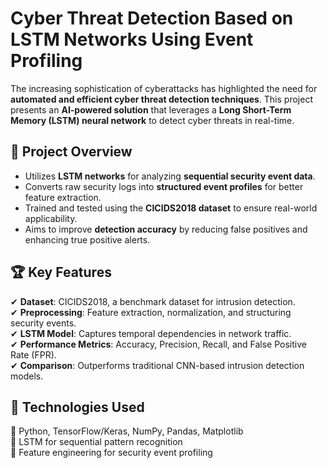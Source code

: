 

# **Cyber Threat Detection Based on LSTM Networks Using Event Profiling**  

The increasing sophistication of cyberattacks has highlighted the need for **automated and efficient cyber threat detection techniques**. This project presents an **AI-powered solution** that leverages a **Long Short-Term Memory (LSTM) neural network** to detect cyber threats in real-time.  

## 🚀 **Project Overview**  
- Utilizes **LSTM networks** for analyzing **sequential security event data**.  
- Converts raw security logs into **structured event profiles** for better feature extraction.  
- Trained and tested using the **CICIDS2018 dataset** to ensure real-world applicability.  
- Aims to improve **detection accuracy** by reducing false positives and enhancing true positive alerts.  

## 🏆 **Key Features**  
✔ **Dataset**: CICIDS2018, a benchmark dataset for intrusion detection.  
✔ **Preprocessing**: Feature extraction, normalization, and structuring security events.  
✔ **LSTM Model**: Captures temporal dependencies in network traffic.  
✔ **Performance Metrics**: Accuracy, Precision, Recall, and False Positive Rate (FPR).  
✔ **Comparison**: Outperforms traditional CNN-based intrusion detection models.  

## 🔧 **Technologies Used**  
🔹 Python, TensorFlow/Keras, NumPy, Pandas, Matplotlib  
🔹 LSTM for sequential pattern recognition  
🔹 Feature engineering for security event profiling  


